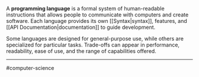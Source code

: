 A **programming language** is a formal system of human-readable instructions that allows people to communicate with computers and create software. Each language provides its own [[Syntax|syntax]], features, and [[API Documentation|documentation]] to guide development.

Some languages are designed for general-purpose use, while others are specialized for particular tasks. Trade-offs can appear in performance, readability, ease of use, and the range of capabilities offered.

---
#computer-science 

